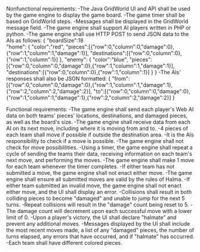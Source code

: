 Nonfunctional requirements:
-The Java GridWorld UI and API shall be used by the game engine to display the game board.
-The game timer shall be based on GridWorld steps.
-Messages shall be displayed in the GridWorld message field.
-The game engine shall support AI players written in PHP or python.
-The game engine shall use HTTP POST to send JSON data to the AIs as follows:
{
 "boardSize":18  
 "home":
       {
        "color":"red",
        "pieces":[{"row":0,"column":0,"damage":0},{"row":1,"column":1,"damage":1}],
        "destinations":[{"row":0,"column":0},{"row":1,"column":1}]
         },
    "enemy":
         {
          "color":"blue",
          "pieces":[{"row":0,"column":0,"damage":0},{"row":1,"column":1,"damage":1}],
          "destinations":[{"row":0,"column":0},{"row":1,"column":1}]
          }
}
-The AIs' responses shall also be JSON formatted:
{
  "from":[{"row":0,"column":0,"damage":0},{"row":1,"column":1,"damage":1},{"row":2,"column":2,"damage":2}],
  "to":[{"row":0,"column":0,"damage":0},{"row":1,"column":1,"damage":1},{"row":2,"column":2,"damage":2}]
}

Functional requirements:
-The game engine shall send each player's Web AI data on both teams' pieces' locations, destinations, and damaged pieces, as well as the board's size.
-The game engine shall receive data from each AI on its next move, including where it is moving from and to.
-4 pieces of each team shall move if possible if outside the destination area.
	-It is the AIs responsibility to check if a move is possible.
	-The game engine shall not check for move possiblilities.
-Using a timer, the game engine shall repeat a cycle of sending the teams their data, receiving information on each team's next move, and performing the moves.
-The game engine shall make 1 move for each team whenever the timer completes.
	-If either team has not submitted a move, the game engine shall not enact either move.
-The game engine shall ensure all submitted moves are valid by the rules of Halma.
	-If either team submitted an invalid move, the game engine shall not enact either move, and the UI shall display an error.
-Collisions shall result in both colliding pieces to become "damaged" and unable to jump for the next 5 turns.
-Repeat collisions will result in the "damage" count being reset to 5.
-The damage count will decrement upon each successful move with a lower limit of 0.
-Upon a player's victory, the UI shall declare "halmate" and prevent any additional moves.
-Messages displayed by the UI shall include the most recent moves made, a list of any "damaged" pieces, the number of turns elapsed, any errors that have occurred, and if "halmate" has occurred.
-Each team shall have different colored pieces.
